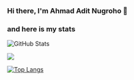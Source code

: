 ### Hi there, I'm Ahmad Adit Nugroho 👋

### and here is my stats

![GitHub Stats](https://github-readme-stats.vercel.app/api?username=AhmadAdit&theme=radical)

<!-- <p><img src="https://wallpapercave.com/wp/wp6610939.jpg" width=495 height=100% ></p> -->

<p align="left">
  <img src="https://github-readme-streak-stats.herokuapp.com/?user=AhmadAdit&theme=monokai"/>
</p>

[![Top Langs](https://github-readme-stats.vercel.app/api/top-langs/?username=AhmadAdit&layout=compact)](https://github.com/AhmadAdit/github-readme-stats)
<!--
**AhmadAdit/AhmadAdit** is a ✨ _special_ ✨ repository because its `README.md` (this file) appears on your GitHub profile.

Here are some ideas to get you started:

- 🔭 I’m currently working on ...
- 🌱 I’m currently learning ...
- 👯 I’m looking to collaborate on ...
- 🤔 I’m looking for help with ...
- 💬 Ask me about ...
- 📫 How to reach me: ...
- 😄 Pronouns: ...
- ⚡ Fun fact: ...
-->


